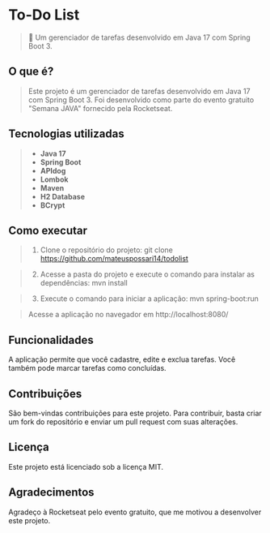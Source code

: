 # To-Do List

> **🚀** Um gerenciador de tarefas desenvolvido em Java 17 com Spring Boot 3.

## O que é?

> Este projeto é um gerenciador de tarefas desenvolvido em Java 17 com Spring Boot 3. Foi desenvolvido como parte do evento gratuito "Semana JAVA" fornecido pela Rocketseat.

## Tecnologias utilizadas

> * **Java 17** 
> * **Spring Boot**
> * **APIdog**
> * **Lombok**
> * **Maven**
> * **H2 Database** 
> * **BCrypt** 

## Como executar

> 1. Clone o repositório do projeto:
git clone https://github.com/mateuspossari14/todolist

> 2. Acesse a pasta do projeto e execute o comando para instalar as dependências:
mvn install

> 3. Execute o comando para iniciar a aplicação:
mvn spring-boot:run

> Acesse a aplicação no navegador em http://localhost:8080/

## Funcionalidades
A aplicação permite que você cadastre, edite e exclua tarefas. Você também pode marcar tarefas como concluídas.

## Contribuições
São bem-vindas contribuições para este projeto. Para contribuir, basta criar um fork do repositório e enviar um pull request com suas alterações.

## Licença
Este projeto está licenciado sob a licença MIT.

## Agradecimentos
Agradeço à Rocketseat pelo evento gratuito, que me motivou a desenvolver este projeto.
